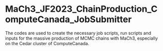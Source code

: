 # MaCh3_JF2023_ChainProduction_ComputeCanada_JobSubmitter

The codes are used to create the necessary job scripts, run scripts and inputs for the massive production of MCMC chains with MaCh3, especially on the Cedar cluster of ComputeCanada.
